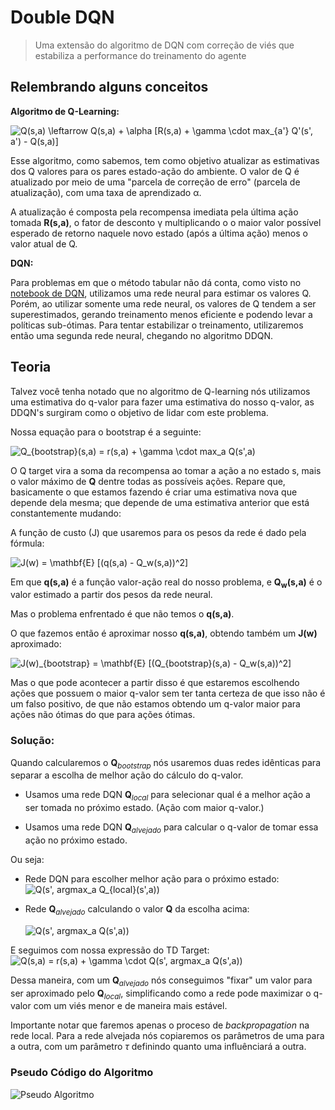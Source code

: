 # Double DQN
> Uma extensão do algoritmo de DQN com correção de viés que estabiliza a performance do treinamento do agente


## Relembrando alguns conceitos

**Algoritmo de Q-Learning:** 

<img src="https://latex.codecogs.com/svg.latex?Q(s,a)&space;\leftarrow&space;Q(s,a)&space;&plus;&space;\alpha&space;[R(s,a)&space;&plus;&space;\gamma&space;\cdot&space;max_{a'}&space;Q'(s',&space;a')&space;-&space;Q(s,a)]" title="Q(s,a) \leftarrow Q(s,a) + \alpha [R(s,a) + \gamma \cdot max_{a'} Q'(s', a') - Q(s,a)]" />

Esse algoritmo, como sabemos, tem como objetivo atualizar as estimativas dos Q valores para os pares estado-ação do ambiente. O valor de Q é atualizado por meio de uma "parcela de correção de erro" (parcela de atualização), com uma taxa de aprendizado α.

A atualização é composta pela recompensa imediata pela última ação tomada **R(s,a)**, o fator de desconto γ multiplicando o o maior valor possível esperado de retorno naquele novo estado (após a última ação) menos o valor atual de Q.

**DQN:**

Para problemas em que o método tabular não dá conta, como visto no [notebook de DQN](../Deep%20Q-Network), utilizamos uma rede neural para estimar os valores Q. Porém, ao utilizar somente uma rede neural, os valores de Q tendem a ser superestimados, gerando treinamento menos eficiente e podendo levar a políticas sub-ótimas. Para tentar estabilizar o treinamento, utilizaremos então uma segunda rede neural, chegando no algoritmo DDQN.

## Teoria
Talvez você tenha notado que no algoritmo de Q-learning nós utilizamos uma estimativa do q-valor para fazer uma estimativa do nosso q-valor, as DDQN's surgiram como o objetivo de lidar com este problema.

Nossa equação para o bootstrap é a seguinte:

<img src="https://latex.codecogs.com/svg.latex?Q_{bootstrap}(s,a)&space;=&space;r(s,a)&space;&plus;&space;\gamma&space;\cdot&space;max_a&space;Q(s',a)" title="Q_{bootstrap}(s,a) = r(s,a) + \gamma \cdot max_a Q(s',a)" />

O Q target vira a soma da recompensa ao tomar a ação a no estado s, mais o valor máximo de **Q** dentre todas as possíveis ações. Repare que, basicamente o que estamos fazendo é criar uma estimativa nova que depende dela mesma; que depende de uma estimativa anterior que está constantemente mudando:

A função de custo (J) que usaremos para os pesos da rede é dado pela fórmula:

<img src="https://latex.codecogs.com/svg.latex?J(w)&space;=&space;\mathbf{E}&space;[(q(s,a)&space;-&space;Q_w(s,a))^2]" title="J(w) = \mathbf{E} [(q(s,a) - Q_w(s,a))^2]" />

Em que **q(s,a)** é a função valor-ação real do nosso problema, e **Q<sub>w</sub>(s,a)** é o valor estimado a partir dos pesos da rede neural.

Mas o problema enfrentado é que não temos o **q(s,a)**.

O que fazemos então é aproximar nosso **q(s,a)**, obtendo também um **J(w)** aproximado:

<img src="https://latex.codecogs.com/svg.latex?J(w)_{bootstrap}&space;=&space;\mathbf{E}&space;[(Q_{bootstrap}(s,a)&space;-&space;Q_w(s,a))^2]" title="J(w)_{bootstrap} = \mathbf{E} [(Q_{bootstrap}(s,a) - Q_w(s,a))^2]" />

Mas o que pode acontecer a partir disso é que estaremos escolhendo ações que possuem o maior q-valor sem ter tanta certeza de que isso não é um falso positivo, de que não estamos obtendo um q-valor maior para ações não ótimas do que para ações ótimas.

### Solução:

Quando calcularemos o **Q**<sub>*bootstrap*</sub> nós usaremos duas redes idênticas para separar a escolha de melhor ação do cálculo do q-valor. 

  - Usamos uma rede DQN **Q**<sub>*local*</sub> para selecionar qual é a melhor ação a ser tomada no próximo estado. (Ação com maior q-valor.)

  -  Usamos uma rede DQN **Q**<sub>*alvejado*</sub> para calcular o q-valor de tomar essa ação no próximo estado.

Ou seja:

  - Rede DQN para escolher melhor ação para o próximo estado:  
    <img src="https://latex.codecogs.com/svg.latex? argmax_a(&space;Q_{local}(s',a))" title="Q(s', argmax_a Q_{local}(s',a))" />

  - Rede **Q**<sub>*alvejado*</sub> calculando o valor **Q**  da escolha acima:
  
    <img src="https://latex.codecogs.com/svg.latex?Q_{alvejado}(s',&space;argmax_a(&space;Q_{local}(s',a)))" title="Q(s', argmax_a Q(s',a))" />


  E seguimos com nossa expressão do TD Target:
  <img src="https://latex.codecogs.com/svg.latex?Q_{local}(s,a)&space;=&space;r(s,a)&space;&plus;&space;\gamma&space;\cdot&space;Q_{alvejado}(s',&space;argmax_a(&space;Q_{local}(s',a)))" title="Q(s,a) = r(s,a) + \gamma \cdot Q(s', argmax_a Q(s',a))" />

Dessa maneira, com um **Q**<sub>*alvejado*</sub> nós conseguimos "fixar" um valor para ser aproximado pelo **Q**<sub>*local*</sub>, simplificando como a rede pode maximizar o q-valor com um viés menor e de maneira mais estável.

Importante notar que faremos apenas o proceso de *backpropagation* na rede local. Para a rede alvejada nós copiaremos os parâmetros de uma para a outra, com um parâmetro *&tau;* definindo quanto uma influênciará a outra.


### Pseudo Código do Algoritmo

![Pseudo Algoritmo](imgs/algoritmo.svg)